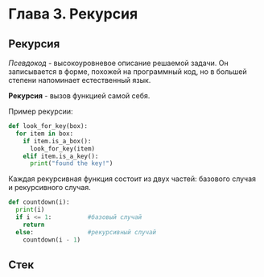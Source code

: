 # Глава 3. Рекурсия
## Рекурсия
_Псевдокод_ - высокоуровневое описание решаемой задачи. Он записывается в форме, похожей на программный код, но в большей степени напоминает естественный язык.

**Рекурсия** - вызов функцией самой себя.

Пример рекурсии:
```python
def look_for_key(box):
  for item in box:
    if item.is_a_box():
      look_for_key(item)
    elif item.is_a_key():
      print("found the key!")
```
Каждая рекурсивная функция состоит из двух частей: базового случая и рекурсивного случая.

```python
def countdown(i):
  print(i)
  if i <= 1:          #базовый случай 
    return
  else:               #рекурсивный случай 
    countdown(i - 1)
```
## Стек
